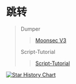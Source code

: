 # 跳转
> 
>
> Dumper
> > [Moonsec V3](./Dumpers/MoonSec_V3)
> > 
> Script-Tutorial
> > [Script-Tutorial](./Script-Tutorial)


[![Star History Chart](https://api.star-history.com/svg?repos=Code/123fa98&type=Timeline)](https://star-history.com/Code/123fa98&Timeline)
